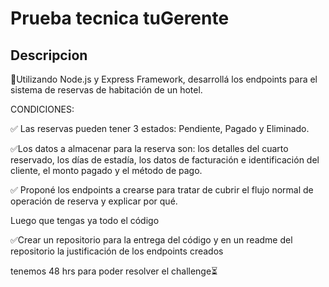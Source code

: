 # Prueba tecnica tuGerente

## Descripcion
🔴Utilizando Node.js y Express Framework, desarrollá los endpoints 
para el sistema de reservas de habitación de un hotel.

CONDICIONES:

✅ Las reservas pueden tener 3 estados: Pendiente, Pagado y Eliminado.

✅Los datos a almacenar para la reserva son: los detalles del 
cuarto reservado, los días de estadía, los datos de facturación 
e identificación del cliente, el monto pagado y el método de pago.

✅ Proponé los endpoints a crearse para tratar de cubrir el flujo 
normal de operación de reserva y explicar por qué.

Luego que tengas ya todo el código

✅Crear un repositorio para la entrega del código y en un readme 
del repositorio la justificación de los endpoints creados

tenemos 48 hrs para poder resolver el challenge⏳
